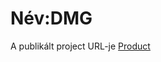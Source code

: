 # Név:DMG

A publikált project URL-je [Product](https://65e8912987767011dc233784--fantastic-tanuki-17f282.netlify.app/)
